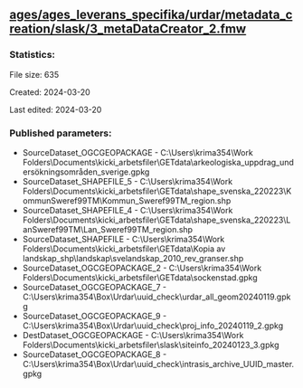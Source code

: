 ﻿## [ages/ages_leverans_specifika/urdar/metadata_creation/slask/3_metaDataCreator_2.fmw](https://github.com/kicki58/kix_working_dir/blob/master/ages/ages_leverans_specifika/urdar/metadata_creation/slask/3_metaDataCreator_2.fmw)

### Statistics:
File size: 635

Created: 2024-03-20

Last edited: 2024-03-20



### Published parameters:
*  SourceDataset_OGCGEOPACKAGE    -   C:\Users\krima354\Work Folders\Documents\kicki_arbetsfiler\GETdata\arkeologiska_uppdrag_undersökningsområden_sverige.gpkg
*  SourceDataset_SHAPEFILE_5    -   C:\Users\krima354\Work Folders\Documents\kicki_arbetsfiler\GETdata\shape_svenska_220223\KommunSweref99TM\Kommun_Sweref99TM_region.shp
*  SourceDataset_SHAPEFILE_4    -   C:\Users\krima354\Work Folders\Documents\kicki_arbetsfiler\GETdata\shape_svenska_220223\LanSweref99TM\Lan_Sweref99TM_region.shp
*  SourceDataset_SHAPEFILE    -   C:\Users\krima354\Work Folders\Documents\kicki_arbetsfiler\GETdata\Kopia av landskap_shp\landskap\svelandskap_2010_rev_granser.shp
*  SourceDataset_OGCGEOPACKAGE_2    -   C:\Users\krima354\Work Folders\Documents\kicki_arbetsfiler\GETdata\sockenstad.gpkg
*  SourceDataset_OGCGEOPACKAGE_7    -   C:\Users\krima354\Box\Urdar\uuid_check\urdar_all_geom20240119.gpkg
*  SourceDataset_OGCGEOPACKAGE_9    -   C:\Users\krima354\Box\Urdar\uuid_check\proj_info_20240119_2.gpkg
*  DestDataset_OGCGEOPACKAGE    -   C:\Users\krima354\Work Folders\Documents\kicki_arbetsfiler\slask\siteinfo_20240123_3.gpkg
*  SourceDataset_OGCGEOPACKAGE_8    -   C:\Users\krima354\Box\Urdar\uuid_check\intrasis_archive_UUID_master.gpkg







